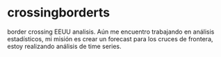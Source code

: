 # crossingborderts
border crossing EEUU analisis. Aún me encuentro trabajando en análisis estadísticos, mi misión es crear un forecast para los cruces de frontera, estoy realizando análisis de time series. 
